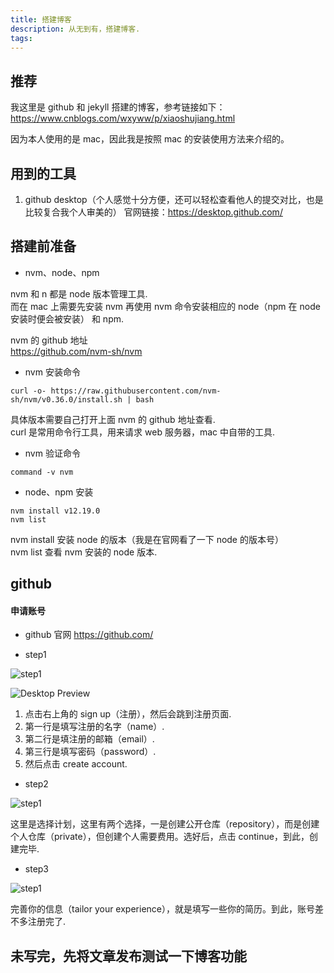 ```yaml
---
title: 搭建博客
description: 从无到有，搭建博客.
tags: 
---
```


## 推荐

我这里是 github 和 jekyll 搭建的博客，参考链接如下：
https://www.cnblogs.com/wxyww/p/xiaoshujiang.html

因为本人使用的是 mac，因此我是按照 mac 的安装使用方法来介绍的。

## 用到的工具

1. github desktop（个人感觉十分方便，还可以轻松查看他人的提交对比，也是比较复合我个人审美的）
官网链接：https://desktop.github.com/

## 搭建前准备

* nvm、node、npm

nvm 和 n 都是 node 版本管理工具.<br>
而在 mac 上需要先安装 nvm 再使用 nvm 命令安装相应的 node（npm 在 node 安装时便会被安装） 和 npm.<br>

nvm 的 github 地址<br>
https://github.com/nvm-sh/nvm

* nvm 安装命令

```
curl -o- https://raw.githubusercontent.com/nvm-sh/nvm/v0.36.0/install.sh | bash
```

具体版本需要自己打开上面 nvm 的 github 地址查看.<br>
curl 是常用命令行工具，用来请求 web 服务器，mac 中自带的工具.<br>

* nvm 验证命令

```
command -v nvm
```

* node、npm 安装

```
nvm install v12.19.0
nvm list
```

nvm install 安装 node 的版本（我是在官网看了一下 node 的版本号）<br>
nvm list 查看 nvm 安装的 node 版本.<br>

## github

#### 申请账号

* github 官网
https://github.com/

* step1

![step1](http://qillgfucp.hn-bkt.clouddn.com/1.png)

![Desktop Preview](http://iissnan.com/nexus/next/desktop-preview.png)

1. 点击右上角的 sign up（注册），然后会跳到注册页面.
2. 第一行是填写注册的名字（name）.
3. 第二行是填注册的邮箱（email）.
4. 第三行是填写密码（password）.
5. 然后点击 create account.

* step2

![step1](http://qillgfucp.hn-bkt.clouddn.com/2.png)

这里是选择计划，这里有两个选择，一是创建公开仓库（repository），而是创建个人仓库（private），但创建个人需要费用。选好后，点击 continue，到此，创建完毕.

* step3

![step1](http://qillgfucp.hn-bkt.clouddn.com/3.png)

完善你的信息（tailor your experience），就是填写一些你的简历。到此，账号差不多注册完了.

## 未写完，先将文章发布测试一下博客功能

